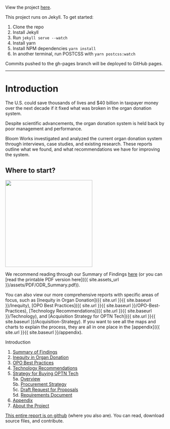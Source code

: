 View the project [here](https://organdonationreform.netlify.app/).


This project runs on Jekyll. To get started:

1) Clone the repo
2) Install Jekyll
3) Run `jekyll serve --watch`
4) Install yarn
5) Install NPM dependencies `yarn install`
6) In another terminal, run POSTCSS with `yarn postcss:watch`

Commits pushed to the gh-pages branch will be deployed to GitHub pages.

---

# Introduction

The U.S. could save thousands of lives and $40 billion in taxpayer money over the next decade if it fixed what was broken in the organ donation system.

Despite scientific advancements, the organ donation system is held back by poor management and performance.

Bloom Works investigated and analyzed the current organ donation system through interviews, case studies, and existing research. These reports outline what we found, and what recommendations we have for improving the system.

## Where to start? 

<img src="{{ site.url }}/assets/images/odr-sum-cov.jpg" width="275" >

We recommend reading through our Summary of Findings [here](https://organdonationreform.netlify.app/summary/) (or you can [read the printable PDF version here]({{ site.assets_url }}/assets/PDF/ODR_Summary.pdf)).

You can also view our more comprehensive reports with specific areas of focus, such as [Inequity in Organ Donation]({{ site.url }}{{ site.baseurl }}/Inequity), [OPO Best Practices]({{ site.url }}{{ site.baseurl }}/OPO-Best-Practices), [Technology Recommendations]({{ site.url }}{{ site.baseurl }}/Technology), and [Acquisition Strategy for OPTN Tech]({{ site.url }}{{ site.baseurl }}/Acquisition-Strategy). If you want to see all the maps and charts to explain the process, they are all in one place in the [appendix]({{ site.url }}{{ site.baseurl }}/appendix). 

Introduction
1. [Summary of Findings](https://organdonationreform.netlify.app/summary/)
2. [Inequity in Organ Donation](https://organdonationreform.netlify.app/inequity/)
3. [OPO Best Practices](https://organdonationreform.netlify.app/opo-best-practices/)
4. [Technology Recommendations](https://organdonationreform.netlify.app/technology/)
5. [Strategy for Buying OPTN Tech](https://organdonationreform.netlify.app/buying-optn-tech/)  
    5a. [Overview](https://github.com/Bloom-Works/organ-donation-reform/blob/gh-pages/procurement/1_procurement.md)  
    5b. [Procurement Strategy](https://github.com/Bloom-Works/organ-donation-reform/blob/gh-pages/procurement/2_procurement.md)  
    5c. [Draft Request for Proposals](https://github.com/Bloom-Works/organ-donation-reform/blob/gh-pages/procurement/3_procurement.md)  
    5d. [Requirements Document](https://github.com/Bloom-Works/organ-donation-reform/blob/gh-pages/procurement/4_procurement.md)  
6. [Appendix](https://organdonationreform.netlify.app/appendix/)
7. [About the Project](https://organdonationreform.netlify.app/about/)

[This entire report is on github](https://github.com/Bloom-Works/organ-donation-reform) (where you also are). You can read, download source files, and contribute.
